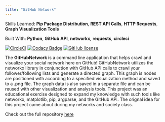 ```yaml
---
title: "GitHub Network"
---
```


Skills Learned: **Pip Package Distribution**, **REST API Calls**, **HTTP Requests**, **Graph Visualization Tools**

Built With: **Python**, **GitHub API**, **networkx**, **requests**, **circleci**<br/>

[![CircleCI](https://circleci.com/gh/AlexanderJDupree/GithubNetwork.svg?style=svg)](https://circleci.com/gh/AlexanderJDupree/GithubNetwork)
[![Codacy Badge](https://api.codacy.com/project/badge/Grade/664afc53dad245dbaa9d778652b2ce12)](https://www.codacy.com/app/AlexanderJDupree/GithubNetwork?utm_source=github.com&amp;utm_medium=referral&amp;utm_content=AlexanderJDupree/GithubNetwork&amp;utm_campaign=Badge_Grade)
[![GitHub license](https://img.shields.io/badge/license-MIT-blue.svg)](https://github.com/AlexanderJDupree/GitHubNetwork/blob/master/LICENSE)


The **GitHubNetwork** is a command line application that helps crawl and visualize your social network here on GitHub! GitHubNetwork utilizes the networkx library in conjunction with GitHub API calls to crawl your follower/following lists and generate a directed graph. This graph is nodes are positioned with according to a specified visualization method and saved to a .png file. The graph data is also saved in a separate file and can be reused with other visualization and analysis tools. This project was an educational exercise designed to expand my knowledge with such tools like networkx, matplotlib, pip, argparse, and the GitHub API. The orignal idea for this project came about during my networks and society class. 

Check out the full repository [here](https://github.com/AlexanderJDupree/GithubNetwork)


